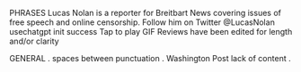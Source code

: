 PHRASES
Lucas Nolan is a reporter for Breitbart News covering issues of free speech and online censorship. Follow him on Twitter @LucasNolan
usechatgpt init success
Tap to play GIF
Reviews have been edited for length and/or clarity


GENERAL
. spaces between punctuation
. Washington Post lack of content
. 